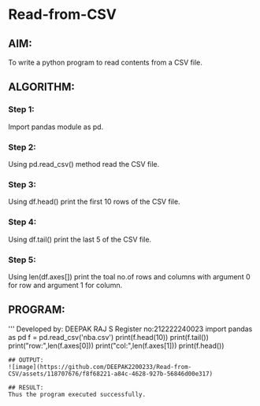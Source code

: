 # Read-from-CSV

## AIM:
To write a python program to read contents from a CSV file.
## ALGORITHM:
### Step 1:
Import pandas module as pd.
### Step 2:
Using pd.read_csv() method read the CSV file.
### Step 3:
Using df.head() print the first 10 rows of the CSV file.
### Step 4:
Using df.tail() print the last 5 of the CSV file.
### Step 5:
Using len(df.axes[]) print the toal no.of rows and columns with argument 0 for row and argument 1 for column.
## PROGRAM:
'''
Developed by: DEEPAK RAJ S
Register no:212222240023
import pandas as pd
f = pd.read_csv('nba.csv')
print(f.head(10))
print(f.tail())
print("row:",len(f.axes[0]))
print("col:",len(f.axes[1]))
print(f.head())
```
## OUTPUT:
![image](https://github.com/DEEPAK2200233/Read-from-CSV/assets/118707676/f8f68221-a84c-4628-927b-56846d00e317)

## RESULT:
Thus the program executed successfully.
